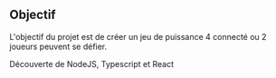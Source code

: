 ## Objectif

L'objectif du projet est de créer un jeu de puissance 4 connecté ou 2 joueurs peuvent se défier.

Découverte de NodeJS, Typescript et React